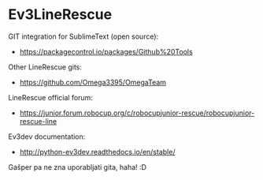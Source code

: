 # Ev3LineRescue

GIT integration for SublimeText (open source):
- https://packagecontrol.io/packages/Github%20Tools

Other LineRescue gits:
- https://github.com/Omega3395/OmegaTeam

LineRescue official forum:
- https://junior.forum.robocup.org/c/robocupjunior-rescue/robocupjunior-rescue-line

Ev3dev documentation:
- http://python-ev3dev.readthedocs.io/en/stable/

Gašper pa ne zna uporabljati gita, haha! :D
